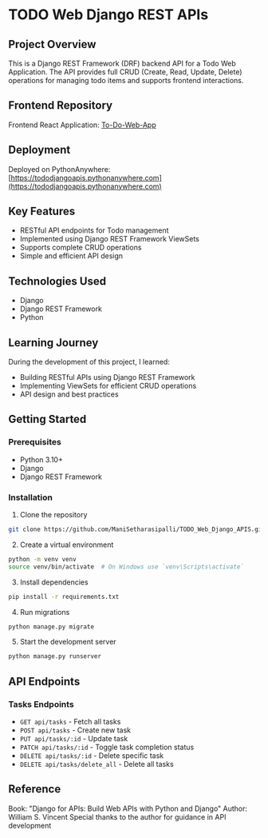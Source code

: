 # TODO Web Django REST APIs

## Project Overview
This is a Django REST Framework (DRF) backend API for a Todo Web Application. The API provides full CRUD (Create, Read, Update, Delete) operations for managing todo items and supports frontend interactions.

## Frontend Repository
Frontend React Application: [To-Do-Web-App](https://github.com/ManiSetharasipalli/To-Do-Web-App.git)

## Deployment
Deployed on PythonAnywhere: [https://tododjangoapis.pythonanywhere.com](https://tododjangoapis.pythonanywhere.com)

## Key Features
- RESTful API endpoints for Todo management
- Implemented using Django REST Framework ViewSets
- Supports complete CRUD operations
- Simple and efficient API design

## Technologies Used
- Django
- Django REST Framework
- Python

## Learning Journey
During the development of this project, I learned:
- Building RESTful APIs using Django REST Framework
- Implementing ViewSets for efficient CRUD operations
- API design and best practices

## Getting Started

### Prerequisites
- Python 3.10+
- Django
- Django REST Framework

### Installation
1. Clone the repository
```bash
git clone https://github.com/ManiSetharasipalli/TODO_Web_Django_APIS.git
```

2. Create a virtual environment
```bash
python -m venv venv
source venv/bin/activate  # On Windows use `venv\Scripts\activate`
```

3. Install dependencies
```bash
pip install -r requirements.txt
```

4. Run migrations
```bash
python manage.py migrate
```

5. Start the development server
```bash
python manage.py runserver
```

## API Endpoints

### Tasks Endpoints
- `GET api/tasks` - Fetch all tasks
- `POST api/tasks` - Create new task
- `PUT api/tasks/:id` - Update task
- `PATCH api/tasks/:id` - Toggle task completion status
- `DELETE api/tasks/:id` - Delete specific task
- `DELETE api/tasks/delete_all` - Delete all tasks

## Reference
Book: "Django for APIs: Build Web APIs with Python and Django"
Author: William S. Vincent
Special thanks to the author for guidance in API development
